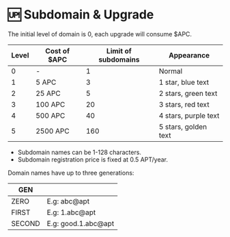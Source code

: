 # 🆙 Subdomain & Upgrade

The initial level of domain is 0, each upgrade will consume $APC.

| Level | Cost of $APC | Limit of subdomains | Appearance           |
| ----- | ------------ | ------------------- | -------------------- |
| 0     | -            | 1                   | Normal               |
| 1     | 5 APC        | 3                   | 1 star, blue text    |
| 2     | 25 APC       | 5                   | 2 stars, green text  |
| 3     | 100 APC      | 20                  | 3 stars, red text    |
| 4     | 500 APC      | 40                  | 4 stars, purple text |
| 5     | 2500 APC     | 160                 | 5 stars, golden text |

* Subdomain names can be 1-128 characters.
* Subdomain registration price is fixed at 0.5 APT/year.

Domain names have up to three generations:

| GEN    |                     |
| ------ | ------------------- |
| ZERO   | E.g: abc@apt        |
| FIRST  | E.g: 1.abc@apt      |
| SECOND | E.g: good.1.abc@apt |

